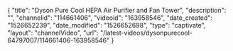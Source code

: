 {
    "title": "Dyson Pure Cool HEPA Air Purifier and Fan Tower",
    "description": "",
    "channelid": "114661406",
    "videoid": "163958546",
    "date_created": "1526652239",
    "date_modified": "1526652698",
    "type": "captivate",
    "layout": "channelVideo",
    "url": "\/latest-videos\/dysonpurecool-64797007\/114661406-163958546"
}